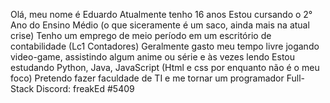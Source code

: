 Olá, meu nome é Eduardo
Atualmente tenho 16 anos
Estou cursando o 2° Ano do Ensino Médio (o que siceramente é um saco, ainda mais na atual crise)
Tenho um emprego de meio período em um escritório de contabilidade (Lc1 Contadores)
Geralmente gasto meu tempo livre jogando video-game, assistindo algum anime ou série e às vezes lendo
Estou estudando Python, Java, JavaScript (Html e css por enquanto não é o meu foco)
Pretendo fazer faculdade de TI e me tornar um programador Full-Stack
Discord: freakEd #5409
